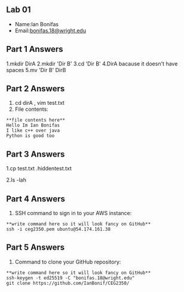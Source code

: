 ## Lab 01

- Name:Ian Bonifas
- Email:bonifas.18@wright.edu

## Part 1 Answers

1.mkdir DirA
2.mkdir 'Dir B'
3.cd 'Dir B'
4.DirA bacause it doesn't have spaces
5.mv 'Dir B' DirB

## Part 2 Answers

1. cd dirA , vim test.txt 
2. File contents:

```
**file contents here**
Hello Im Ian Bonifas
I like c++ over java
Python is good too
```

## Part 3 Answers

1.cp test.txt .hiddentest.txt
 
2.ls -lah

## Part 4 Answers

1. SSH command to sign in to your AWS instance:
   

```
**write command here so it will look fancy on GitHub**
ssh -i ceg2350.pem ubuntu@54.174.161.38
```

## Part 5 Answers

1. Command to clone your GitHub repository:

```
**write command here so it will look fancy on GitHub**
ssh-keygen -t ed25519 -C "bonifas.18@wright.edu"
git clone https://github.com/IanBonif/CEG2350/
```
